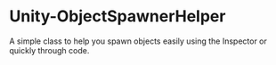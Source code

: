 # Unity-ObjectSpawnerHelper
A simple class to help you spawn objects easily using the Inspector or quickly through code.
